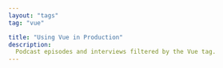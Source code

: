 ```yaml
---
layout: "tags"
tag: "vue"

title: "Using Vue in Production"
description:
  Podcast episodes and interviews filtered by the Vue tag.
---
```

